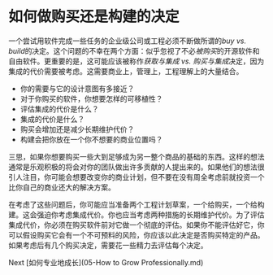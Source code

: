 # 如何做购买还是构建的决定

一个尝试用软件完成一些任务的企业级公司或工程必须不断做所谓的*buy vs. build*的决定。这个问题的不幸在两个方面：似乎忽视了不必*被购买*的开源软件和自由软件。更重要的是，这可能应该被称作*获取与集成 vs. 购买与集成*决定，因为集成的代价需要被考虑。这需要商业上，管理上，工程理解上的大量结合。

- 你的需要与它的设计意图有多接近？
- 对于你购买的软件，你想要怎样的可移植性？
- 评估集成的代价是什么？
- 集成的代价是什么？
- 购买会增加还是减少长期维护代价？
- 构建会把你放在一个你不想要的商业位置吗？

三思，如果你想要购买一些大到足够成为另一整个商品的基础的东西。这样的想法通常是乐观积极的将会对你的团队做出许多贡献的人提出来的。如果他们的想法很引人注目，你可能会想要改变你的商业计划，但不要在没有周全考虑前就投资一个比你自己的商业还大的解决方案。

在考虑了这些问题后，你可能应当准备两个工程计划草案，一个给购买，一个给构建。这会强迫你考虑集成代价。你也应当考虑两种措施的长期维护代价。为了评估集成代价，你必须在购买软件前对它做一个彻底的评估。如果你不能评估好它，你可以假设购买它会有一个不可预料的风险，你应该以此决定是否购买特定的产品。如果考虑后有几个购买决定，需要花一些精力去评估每个决定。

Next [如何专业地成长](05-How to Grow Professionally.md)
